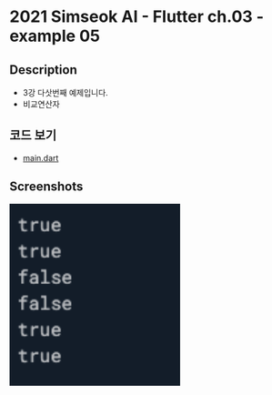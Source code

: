 # 2021 Simseok AI - Flutter ch.03 - example 05

## Description
 - 3강 다삿번째 예제입니다.
 - 비교연산자

## 코드 보기
 - [main.dart](https://github.com/DokySp/2021-Simseok-AI-Class-Flutter/blob/main/examples/ex_ch03-05/main.dart)

## Screenshots

<img src = "https://github.com/DokySp/2021-Simseok-AI-Class-Flutter/blob/main/examples/ex_ch03-05/document/ex01.png?raw=true" width = 300>